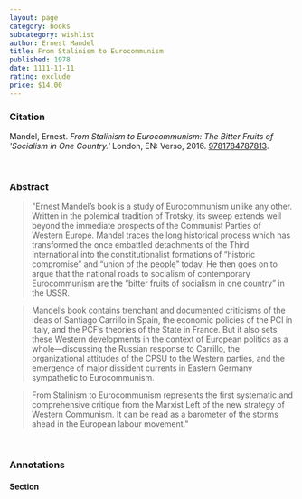```yaml
---
layout: page
category: books
subcategory: wishlist
author: Ernest Mandel
title: From Stalinism to Eurocommunism
published: 1978
date: 1111-11-11
rating: exclude
price: $14.00
---
```


### Citation

Mandel, Ernest. *From Stalinism to Eurocommunism: The Bitter Fruits of 'Socialism in One Country.'* London, EN: Verso, 2016. [9781784787813](https://www.versobooks.com/en-ca/products/1067-from-stalinism-to-eurocommunism).

<br>

### Abstract

> "Ernest Mandel’s book is a study of Eurocommunism unlike any other. Written in the polemical tradition of Trotsky, its sweep extends well beyond the immediate prospects of the Communist Parties of Western Europe. Mandel traces the long historical process which has transformed the once embattled detachments of the Third International into the constitutionalist formations of “historic compromise” and “union of the people” today. He then goes on to argue that the national roads to socialism of contemporary Eurocommunism are the “bitter fruits of socialism in one country” in the USSR.

> Mandel’s book contains trenchant and documented criticisms of the ideas of Santiago Carrillo in Spain, the economic policies of the PCI in Italy, and the PCF’s theories of the State in France. But it also sets these Western developments in the context of European politics as a whole—discussing the Russian response to Carrillo, the organizational attitudes of the CPSU to the Western parties, and the emergence of major dissident currents in Eastern Germany sympathetic to Eurocommunism.

> From Stalinism to Eurocommunism represents the first systematic and comprehensive critique from the Marxist Left of the new strategy of Western Communism. It can be read as a barometer of the storms ahead in the European labour movement."

<br>

### Annotations

#### Section

<br>
